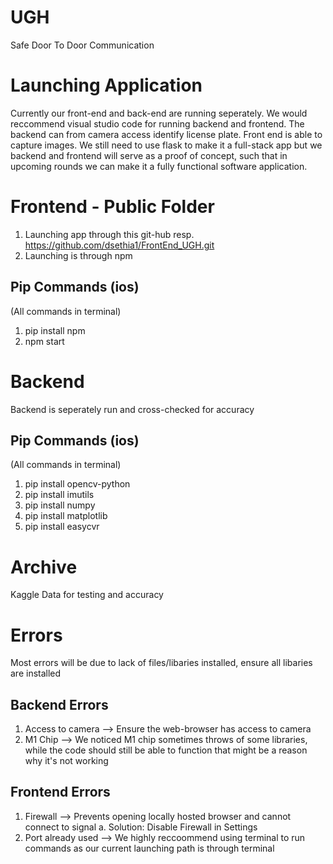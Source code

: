 # UGH
Safe Door To Door Communication

# Launching Application
Currently our front-end and back-end are running seperately. We would reccommend visual studio code for running backend and frontend. The backend can from camera access identify license plate. Front end is able to capture images. We still need to use flask to make it a full-stack app but we backend and frontend will serve as a proof of concept, such that in upcoming rounds we can make it a fully functional software application. 

# Frontend - Public Folder
1. Launching app through this git-hub resp. https://github.com/dsethia1/FrontEnd_UGH.git 
2. Launching is through npm

## Pip Commands (ios)
(All commands in terminal)
1. pip install npm 
2. npm start

# Backend
Backend is seperately run and cross-checked for accuracy

## Pip Commands (ios)
(All commands in terminal)
1. pip install opencv-python
2. pip install imutils
3. pip install numpy
4. pip install matplotlib
5. pip install easycvr

# Archive
Kaggle Data for testing and accuracy

# Errors
Most errors will be due to lack of files/libaries installed, ensure all libaries are installed

## Backend Errors
1. Access to camera --> Ensure the web-browser has access to camera
2. M1 Chip --> We noticed M1 chip sometimes throws of some libraries, while the code should still be able to function that might be a reason why it's not working

## Frontend Errors
1. Firewall --> Prevents opening locally hosted browser and cannot connect to signal
   a. Solution: Disable Firewall in Settings
2. Port already used --> We highly reccoommend using terminal to run commands as our current launching path is through terminal

